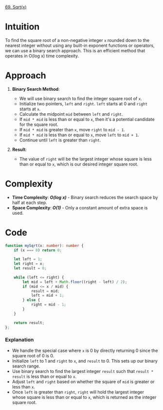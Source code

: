 [69. Sqrt(x)](https://leetcode.com/problems/sqrtx/)

# Intuition

To find the square root of a non-negative integer `x` rounded down to the nearest integer without using any built-in exponent functions or operators, we can use a binary search approach. This is an efficient method that operates in O(log x) time complexity.

# Approach

1. **Binary Search Method**:
   - We will use binary search to find the integer square root of `x`.
   - Initialize two pointers, `left` and `right`. `left` starts at 0 and `right` starts at `x`.
   - Calculate the midpoint `mid` between `left` and `right`.
   - If `mid * mid` is less than or equal to `x`, then it's a potential candidate for the square root.
   - If `mid * mid` is greater than `x`, move `right` to `mid - 1`.
   - If `mid * mid` is less than or equal to `x`, move `left` to `mid + 1`.
   - Continue until `left` is greater than `right`.

2. **Result**:
   - The value of `right` will be the largest integer whose square is less than or equal to `x`, which is our desired integer square root.

# Complexity

- **Time Complexity**: ***O(log x)*** - Binary search reduces the search space by half at each step.
- **Space Complexity**: ***O(1)*** - Only a constant amount of extra space is used.

# Code
```typescript
function mySqrt(x: number): number {
    if (x === 0) return 0;
    
    let left = 1;
    let right = x;
    let result = 0;
    
    while (left <= right) {
        let mid = left + Math.floor((right - left) / 2);
        if (mid <= x / mid) {
            result = mid;
            left = mid + 1;
        } else {
            right = mid - 1;
        }
    }
    
    return result;
};

```

### Explanation

- We handle the special case where `x` is 0 by directly returning 0 since the square root of 0 is 0.
- Initialize `left` to 1 and `right` to `x`, and `result` to 0. This sets up our binary search range.
- Use binary search to find the largest integer `result` such that `result * result` is less than or equal to `x`.
- Adjust `left` and `right` based on whether the square of `mid` is greater or less than `x`.
- Once `left` is greater than `right`, `right` will hold the largest integer whose square is less than or equal to `x`, which is returned as the integer square root.